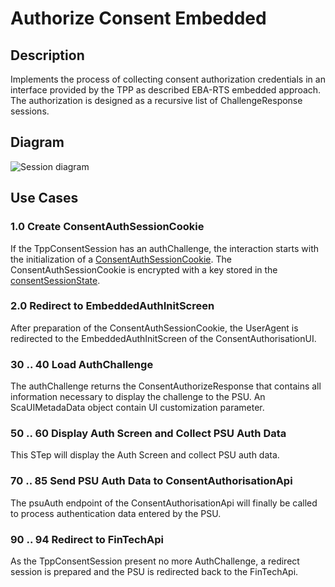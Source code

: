 # Authorize Consent Embedded

## Description

Implements the process of collecting consent authorization credentials in an interface provided by the TPP as described EBA-RTS embedded approach. The authorization is designed as a recursive list of ChallengeResponse sessions.

## Diagram

![Session diagram](http://www.plantuml.com/plantuml/proxy?src=https://raw.githubusercontent.com/adorsys/open-banking-gateway/gh-pages/docs/architecture/diagrams/useCases/5a-psuAuthEmbeddedConsent.puml&fmt=svg&vvv=1&sanitize=true)  

## Use Cases

### 1.0 Create ConsentAuthSessionCookie

If the TppConsentSession has an authChallenge, the interaction starts with the initialization of a [ConsentAuthSessionCookie](dictionary.md#ConsentAuthSessionCookie). The ConsentAuthSessionCookie is encrypted with a key stored in the [consentSessionState](dictionary.md#consentSessionState).

### 2.0 Redirect to EmbeddedAuthInitScreen

After preparation of the ConsentAuthSessionCookie, the UserAgent is redirected to the EmbeddedAuthInitScreen of the ConsentAuthorisationUI.

### 30 .. 40 Load AuthChallenge
The authChallenge returns the ConsentAuthorizeResponse that contains all information necessary to display the challenge to the PSU. An ScaUIMetadaData object contain UI customization parameter.

### 50 .. 60 Display Auth Screen and Collect PSU Auth Data
This STep will display the Auth Screen and collect PSU auth data.

### 70 .. 85 Send PSU Auth Data to ConsentAuthorisationApi
The psuAuth endpoint of the ConsentAuthorisationApi will finally be called to process authentication data entered by the PSU.

### 90 .. 94 Redirect to FinTechApi
As the TppConsentSession present no more AuthChallenge, a redirect session is prepared and the PSU is redirected back to the FinTechApi.
    
